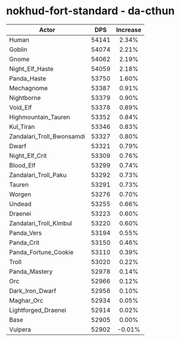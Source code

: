 # nokhud-fort-standard - da-cthun
| Actor | DPS | Increase |
|---|:---:|:---:|
|Human|54141|2.34%|
|Goblin|54074|2.21%|
|Gnome|54062|2.19%|
|Night_Elf_Haste|54059|2.18%|
|Panda_Haste|53750|1.60%|
|Mechagnome|53387|0.91%|
|Nightborne|53379|0.90%|
|Void_Elf|53378|0.89%|
|Highmountain_Tauren|53352|0.84%|
|Kul_Tiran|53346|0.83%|
|Zandalari_Troll_Bwonsamdi|53327|0.80%|
|Dwarf|53321|0.79%|
|Night_Elf_Crit|53309|0.76%|
|Blood_Elf|53299|0.74%|
|Zandalari_Troll_Paku|53292|0.73%|
|Tauren|53291|0.73%|
|Worgen|53276|0.70%|
|Undead|53255|0.66%|
|Draenei|53223|0.60%|
|Zandalari_Troll_Kimbul|53220|0.60%|
|Panda_Vers|53194|0.55%|
|Panda_Crit|53150|0.46%|
|Panda_Fortune_Cookie|53110|0.39%|
|Troll|53020|0.22%|
|Panda_Mastery|52978|0.14%|
|Orc|52966|0.12%|
|Dark_Iron_Dwarf|52956|0.10%|
|Maghar_Orc|52934|0.05%|
|Lightforged_Draenei|52914|0.02%|
|Base|52905|0.00%|
|Vulpera|52902|-0.01%|
